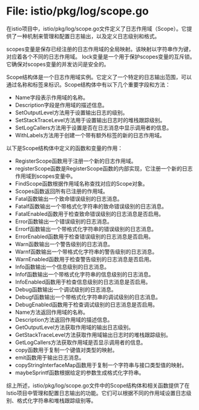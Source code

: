 # File: istio/pkg/log/scope.go

在istio项目中，istio/pkg/log/scope.go文件定义了日志作用域（Scope）。它提供了一种机制来管理和配置日志输出，以及定义日志级别和格式。

scopes变量是保存已经注册的日志作用域的全局映射。该映射以字符串作为键，对应着各个不同的日志作用域。
lock变量是一个用于保护scopes变量的互斥锁。它确保对scopes变量的并发访问是安全的。

Scope结构体是一个日志作用域实例。它定义了一个特定的日志输出范围，可以通过名称和标签来标识。Scope结构体中有以下几个重要字段和方法：
- Name字段表示作用域的名称。
- Description字段是作用域的描述信息。
- SetOutputLevel方法用于设置输出日志的级别。
- SetStackTraceLevel方法用于设置输出日志时的堆栈跟踪级别。
- SetLogCallers方法用于设置是否在日志消息中显示调用者的信息。
- WithLabels方法用于创建一个带有额外标签的新的日志作用域。

以下是Scope结构体中定义的函数和变量的作用：
- RegisterScope函数用于注册一个新的日志作用域。
- registerScope函数是RegisterScope函数的内部实现，它注册一个新的日志作用域到scopes变量中。
- FindScope函数根据作用域名称查找对应的Scope对象。
- Scopes函数返回所有已注册的作用域。
- Fatal函数输出一个致命错误级别的日志消息。
- Fatalf函数输出一个带格式化字符串的致命错误级别的日志消息。
- FatalEnabled函数用于检查致命错误级别的日志消息是否启用。
- Error函数输出一个错误级别的日志消息。
- Errorf函数输出一个带格式化字符串的错误级别的日志消息。
- ErrorEnabled函数用于检查错误级别的日志消息是否启用。
- Warn函数输出一个警告级别的日志消息。
- Warnf函数输出一个带格式化字符串的警告级别的日志消息。
- WarnEnabled函数用于检查警告级别的日志消息是否启用。
- Info函数输出一个信息级别的日志消息。
- Infof函数输出一个带格式化字符串的信息级别的日志消息。
- InfoEnabled函数用于检查信息级别的日志消息是否启用。
- Debug函数输出一个调试级别的日志消息。
- Debugf函数输出一个带格式化字符串的调试级别的日志消息。
- DebugEnabled函数用于检查调试级别的日志消息是否启用。
- Name方法返回作用域的名称。
- Description方法返回作用域的描述信息。
- GetOutputLevel方法获取作用域的输出日志级别。
- GetStackTraceLevel方法获取作用域输出日志时的堆栈跟踪级别。
- GetLogCallers方法获取作用域是否显示调用者的信息。
- copy函数用于复制一个键值对类型的映射。
- emit函数用于输出日志消息。
- copyStringInterfaceMap函数用于复制一个字符串与接口类型值的映射。
- maybeSprintf函数根据给定的参数生成格式化字符串。

综上所述，istio/pkg/log/scope.go文件中的Scope结构体和相关函数提供了在Istio项目中管理和配置日志输出的功能。它们可以根据不同的作用域设置日志级别、格式化字符串和堆栈跟踪级别等。

